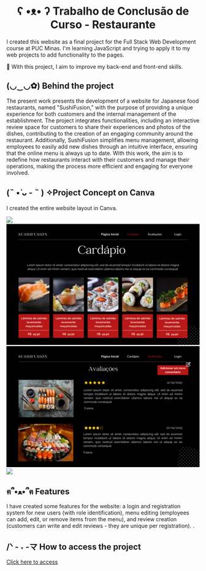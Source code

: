 <h1 align="center"> ʕ •ᴥ• ʔ	Trabalho de Conclusão de Curso - Restaurante </h1>
<p>I created this website as a final project for the Full Stack Web Development course at PUC Minas. I'm learning JavaScript and trying to apply it to my web projects to add functionality to the pages.</p>
<p>🌱 With this project, I aim to improve my back-end and front-end skills.</p>
<h2>(◡‿◡✿) Behind the project</h2>
<p>The present work presents the development of a website for Japanese food restaurants, named "SushiFusion," with the purpose of providing a unique experience for both customers and the internal management of the establishment. The project integrates functionalities, including an interactive review space for customers to share their experiences and photos of the dishes, contributing to the creation of an engaging community around the restaurant. Additionally, SushiFusion simplifies menu management, allowing employees to easily add new dishes through an intuitive interface, ensuring that the online menu is always up to date. With this work, the aim is to redefine how restaurants interact with their customers and manage their operations, making the process more efficient and engaging for everyone involved.</p>
<h2>(˵ •̀ ᴗ - ˵ ) ✧Project Concept on Canva</h2>
<p>I created the entire website layout in Canva.</p>
<img src="Imagens/pagina-inicial.png">
<img src="Images/cardapio.png">
<img src="Images/review.png">
<img src="Imagens/login-cadastro.png">
<h2>ฅ՞•ﻌ•՞ฅ Features</h2>
<p>I have created some features for the website: a login and registration system for new users (with role identification), menu editing (employees can add, edit, or remove items from the menu), and review creation (customers can write and edit reviews - they are unique per registration). .</p>
<h2>/ᐠ - ˕ -マ How to access the project</h2>
<a href="">Click here to access</a>

